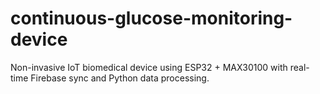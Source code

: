 # continuous-glucose-monitoring-device
Non-invasive IoT biomedical device using ESP32 + MAX30100 with real-time Firebase sync and Python data processing.
